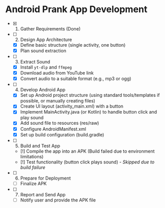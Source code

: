 # Android Prank App Development

- [X] 1. Gather Requirements (Done)
- [ ] 2. Design App Architecture
    - [X] Define basic structure (single activity, one button)
    - [X] Plan sound extraction
- [ ] 3. Extract Sound
    - [X] Install `yt-dlp` and `ffmpeg`
    - [X] Download audio from YouTube link
    - [X] Convert audio to a suitable format (e.g., mp3 or ogg)
- [ ] 4. Develop Android App
    - [X] Set up Android project structure (using standard tools/templates if possible, or manually creating files)
    - [X] Create UI layout (activity_main.xml) with a button
    - [X] Implement MainActivity.java (or Kotlin) to handle button click and play sound
    - [X] Add sound file to resources (res/raw)
    - [X] Configure AndroidManifest.xml
    - [X] Set up build configuration (build.gradle)
- [ ] 5. Build and Test App
    - [!] Compile the app into an APK (Build failed due to environment limitations)
    - [!] Test functionality (button click plays sound) - *Skipped due to build failure*
- [ ] 6. Prepare for Deployment
    - [ ] Finalize APK
- [ ] 7. Report and Send App
    - [ ] Notify user and provide the APK file
